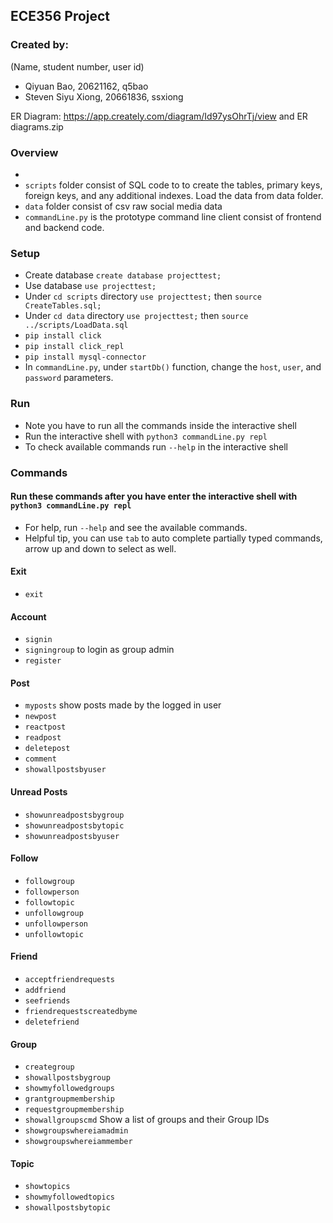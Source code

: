 ## ECE356 Project

### Created by:  
(Name, student number, user id)
- Qiyuan Bao, 20621162, q5bao
- Steven Siyu Xiong, 20661836, ssxiong

ER Diagram:
https://app.creately.com/diagram/Id97ysOhrTj/view and ER diagrams.zip


### Overview
- 
- ```scripts``` folder consist of SQL code to to create the tables, primary keys, foreign keys, and any additional indexes. Load the data from data folder.
- ```data``` folder consist of csv raw social media data
- ```commandLine.py``` is the prototype command line client consist of frontend and backend code.

### Setup
- Create database ```create database projecttest;```
- Use database ```use projecttest;```
- Under ```cd scripts``` directory ```use projecttest;``` then ```source CreateTables.sql;```
- Under ```cd data``` directory ```use projecttest;``` then ```source ../scripts/LoadData.sql```
- ```pip install click```
- ```pip install click_repl```
- ```pip install mysql-connector```
- In ```commandLine.py```, under ```startDb()``` function, change the ```host```, ```user```, and ```password``` parameters.

### Run
- Note you have to run all the commands inside the interactive shell
- Run the interactive shell with ```python3 commandLine.py repl```
- To check available commands run ```--help``` in the interactive shell

### Commands
#### Run these commands after you have enter the interactive shell with ```python3 commandLine.py repl```
  - For help, run ```--help``` and see the available commands.
  - Helpful tip, you can use ```tab``` to auto complete partially typed commands, arrow up and down to select as well.

#### Exit
- ```exit```

#### Account 
- ```signin```
- ```signingroup``` to login as group admin
- ```register```

#### Post
- ```myposts``` show posts made by the logged in user
- ```newpost```
- ```reactpost```
- ```readpost```
- ```deletepost```
- ```comment```
- ```showallpostsbyuser```

#### Unread Posts
- ```showunreadpostsbygroup```
- ```showunreadpostsbytopic```
- ```showunreadpostsbyuser```

#### Follow
- ```followgroup```
- ```followperson```
- ```followtopic```
- ```unfollowgroup```
- ```unfollowperson```
- ```unfollowtopic```

#### Friend
- ```acceptfriendrequests```
- ```addfriend```
- ```seefriends```
- ```friendrequestscreatedbyme```
- ```deletefriend```

#### Group
- ```creategroup```
- ```showallpostsbygroup```
- ```showmyfollowedgroups```
- ```grantgroupmembership```
- ```requestgroupmembership```
- ```showallgroupscmd``` Show a list of groups and their Group IDs
- ```showgroupswhereiamadmin```
- ```showgroupswhereiammember```

#### Topic
- ```showtopics```
- ```showmyfollowedtopics```
- ```showallpostsbytopic```





